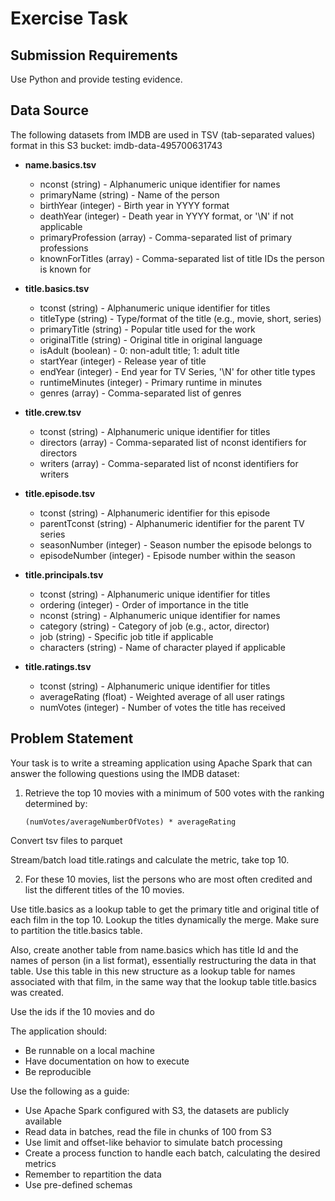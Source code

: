 # Exercise Task

## Submission Requirements
 
Use Python and provide testing evidence.
 
## Data Source
    
The following datasets from IMDB are used in TSV (tab-separated values) format in this S3 bucket: imdb-data-495700631743

- **name.basics.tsv**
  - nconst (string) - Alphanumeric unique identifier for names
  - primaryName (string) - Name of the person
  - birthYear (integer) - Birth year in YYYY format
  - deathYear (integer) - Death year in YYYY format, or '\\N' if not applicable
  - primaryProfession (array) - Comma-separated list of primary professions
  - knownForTitles (array) - Comma-separated list of title IDs the person is known for

- **title.basics.tsv**
  - tconst (string) - Alphanumeric unique identifier for titles
  - titleType (string) - Type/format of the title (e.g., movie, short, series)
  - primaryTitle (string) - Popular title used for the work
  - originalTitle (string) - Original title in original language
  - isAdult (boolean) - 0: non-adult title; 1: adult title
  - startYear (integer) - Release year of title
  - endYear (integer) - End year for TV Series, '\\N' for other title types
  - runtimeMinutes (integer) - Primary runtime in minutes
  - genres (array) - Comma-separated list of genres

- **title.crew.tsv**
  - tconst (string) - Alphanumeric unique identifier for titles
  - directors (array) - Comma-separated list of nconst identifiers for directors
  - writers (array) - Comma-separated list of nconst identifiers for writers

- **title.episode.tsv**
  - tconst (string) - Alphanumeric identifier for this episode
  - parentTconst (string) - Alphanumeric identifier for the parent TV series
  - seasonNumber (integer) - Season number the episode belongs to
  - episodeNumber (integer) - Episode number within the season

- **title.principals.tsv**
  - tconst (string) - Alphanumeric unique identifier for titles
  - ordering (integer) - Order of importance in the title
  - nconst (string) - Alphanumeric unique identifier for names
  - category (string) - Category of job (e.g., actor, director)
  - job (string) - Specific job title if applicable
  - characters (string) - Name of character played if applicable

- **title.ratings.tsv**
  - tconst (string) - Alphanumeric unique identifier for titles
  - averageRating (float) - Weighted average of all user ratings
  - numVotes (integer) - Number of votes the title has received

## Problem Statement
 
Your task is to write a streaming application using Apache Spark that can answer the following questions using the IMDB dataset:
 
1. Retrieve the top 10 movies with a minimum of 500 votes with the ranking determined by:
   ```
   (numVotes/averageNumberOfVotes) * averageRating
   ```

Convert tsv files to parquet

Stream/batch load title.ratings and calculate the metric, take top 10.
 
2. For these 10 movies, list the persons who are most often credited and list the different titles of the 10 movies.

Use title.basics as a lookup table to get the primary title and original title of each film in the top 10. Lookup the titles dynamically the merge. Make sure to partition the title.basics table.

Also, create another table from name.basics which has title Id and the names of person (in a list format), essentially restructuring the data in that table. Use this table in this new structure as a lookup table for names associated with that film, in the same way that the lookup table title.basics was created.

Use the ids if the 10 movies and do 
 
The application should:
- Be runnable on a local machine
- Have documentation on how to execute
- Be reproducible


Use the following as a guide:

- Use Apache Spark configured with S3, the datasets are publicly available
- Read data in batches, read the file in chunks of 100 from S3
- Use limit and offset-like behavior to simulate batch processing
- Create a process function to handle each batch, calculating the desired metrics
- Remember to repartition the data
- Use pre-defined schemas

